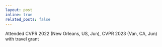 ```yaml
---
layout: post
inline: true
related_posts: false
---
```

Attended CVPR 2022 (New Orleans, US, Jun), CVPR 2023 (Van, CA, Jun) with travel grant
